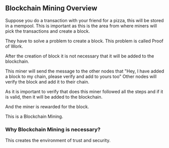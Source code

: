 ## Blockchain Mining Overview

Suppose you do a transaction with your friend for a pizza, this will be stored in a mempool. This is important as this is the area from where miners will pick the transactions and create a block.

They have to solve a problem to create a block. This problem is called Proof of Work. 

After the creation of block it is not necessary that it will be added to the blockchain. 

This miner will send the message to the other nodes that "Hey, I have added a block to my chain, please verify and add to yours too" Other nodes will verify the block and add it to their chain.

As it is important to verify that does this miner followed all the steps and if it is valid, then it will be added to the blockchain.

And the miner is rewarded for the block.

This is a Blockchain Mining.

### Why Blockchain Mining is necessary?

This creates the environment of trust and security.